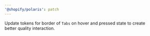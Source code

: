 ```yaml
---
'@shopify/polaris': patch
---
```


Update tokens for border of `Tabs` on hover and pressed state to create better quality interaction.
